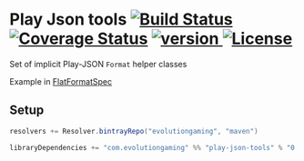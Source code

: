 # Play Json tools [![Build Status](https://travis-ci.org/evolution-gaming/play-json-tools.svg)](https://travis-ci.org/evolution-gaming/play-json-tools) [![Coverage Status](https://coveralls.io/repos/evolution-gaming/play-json-tools/badge.svg)](https://coveralls.io/r/evolution-gaming/play-json-tools) [ ![version](https://api.bintray.com/packages/evolutiongaming/maven/play-json-tools/images/download.svg) ](https://bintray.com/evolutiongaming/maven/play-json-tools/_latestVersion) [![License](https://img.shields.io/badge/License-Apache%202.0-yellowgreen.svg.svg)](https://opensource.org/licenses/Apache-2.0)

Set of implicit Play-JSON `Format` helper classes

Example in [FlatFormatSpec](./src/test/scala/com/evolutiongaming/util/FlatFormatSpec.scala)

## Setup

```scala
resolvers += Resolver.bintrayRepo("evolutiongaming", "maven")

libraryDependencies += "com.evolutiongaming" %% "play-json-tools" % "0.1.1"
```